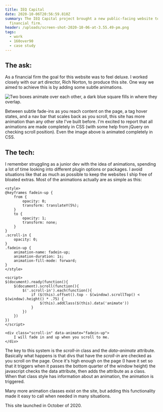 ```yaml
---
title: IEQ Capital
date: 2020-10-06T20:56:59.810Z
summary: The IEQ Capital project brought a new public-facing website to this
  financial firm.
header: /uploads/screen-shot-2020-10-06-at-3.55.49-pm.png
tags:
  - work
  - 160over90
  - case study
---
```

## The ask:

As a financial firm the goal for this website was to feel deluxe. I worked closely with our art director, Rich Norton, to produce this site. One way we aimed to achieve this is by adding some subtle animations.

![Two boxes animate over each other, a dark blue square fills in where they overlap.](/uploads/ieq-animation.gif)

Between subtle fade-ins as you reach content on the page, a tag hover states, and a nav bar that scales back as you scroll, this site has more animation than any other site I've built before. I'm excited to report that all animations are made completely in CSS (with some help from jQuery on checking scroll position). Even the image above is animated completely in CSS.

## The tech:

I remember struggling as a junior dev with the idea of animations, spending a lot of time looking into different plugin options or packages. I avoid situations like that as much as possible to keep the websites I ship free of bloated extras. Most of the animations actually are as simple as this: 

```
<style>
@keyframes fadein-up {
    from {
        opacity: 0;
        transform: translateY(5%);
    }
    to {
        opacity: 1;
        transform: none;
    }
}
.scroll-in {
    opacity: 0;
}
.fadein-up {
    animation-name: fadein-up;
    animation-duration: 1s;
    animation-fill-mode: forward;
}
</style>

<script>
$(document).ready(function(){
    $(document).scroll(function(){
        $('.scroll-in').each(function(){
            if ($(this).offset().top - $(window).scrollTop() < $(window).height() * .75) {
                $(this).addClass($(this).data('animate'))
            }
        })
    })
})
</script>

<div class="scroll-in" data-animate="fadein-up">
    I will fade in and up when you scroll to me.
</div>
```

The key to this system is the <i>scroll-in</i> class and the <i>data-animate</i> attribute. Basically what happens is that divs that have the <i>scroll-in</i> are checked as you scroll on the page. Once it's high enough on the page (I have it set so that it triggers when it passes the bottom quarter of the window height) the javascript checks the data attribute, then adds the attribute as a class. When that class style has information about an animation, the animation is triggered.

Many more animation classes exist on the site, but adding this functionality made it easy to call when needed in many situations.

This site launched in October of 2020.